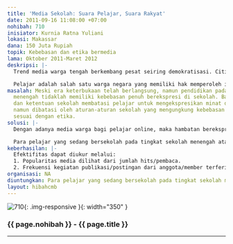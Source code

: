 ```yaml
---
title: 'Media Sekolah: Suara Pelajar, Suara Rakyat'
date: 2011-09-16 11:08:00 +07:00
nohibah: 710
inisiator: Kurnia Ratna Yuliani
lokasi: Makassar
dana: 150 Juta Rupiah
topik: Kebebasan dan etika bermedia
lama: Oktober 2011-Maret 2012
deskripsi: |-
  Trend media warga tengah berkembang pesat seiring demokratisasi. Citizen Jurnalism lahir dari era keterbukaan berekspresi dan kebebasan memperoleh informasi.

  Pelajar adalah salah satu warga negara yang memiliki hak memperoleh informasi dan berhak pula berekspresi melalui penyebaran informasi. Karena itu keberadaan media warga di sekolah dirasakan penting guna memberi ruang bagi pelajar mengekspresikan aspirasi dan inspirasi yang dimilikinya.
masalah: Meski era keterbukaan telah berlangsung, namun pendidikan pada tingkat sekolah
  menengah tidaklah memiliki kebebasan penuh berekspresi di sekolah. Banyak aturan
  dan ketentuan sekolah membatasi pelajar untuk mengekspresikan minat dan bakatnya
  namun dibatasi oleh aturan-aturan sekolah yang mengungkung kebebasan berekspresi
  sesuai dengan etika.
solusi: |-
  Dengan adanya media warga bagi pelajar online, maka hambatan berekspresi yang selama ini terkungkung dapat diatasi. Media warga bagi pelajar dapat mendorong para pelajar menuliskan ide dan bakat menulisnya tanpa dibatasi aturan yang menghambat keterbukaan informasi dalam mengakses informasi pendidikan dan menyebarluaskannya.

  Para pelajar yang sedang bersekolah pada tingkat sekolah menengah atas di seluruh Makassar maupun diluar Makassar
keberhasilan: |-
  Efektifitas dapat diukur melalui:
  1. Popularitas media dilihat dari jumlah hits/pembaca.
  2. Frekuensi kegiatan publikasi/postingan dari anggota/member terferivikasi.
organisasi: NA
diuntungkan: Para pelajar yang sedang bersekolah pada tingkat sekolah menengah atas di seluruh Makassar maupun diluar Makassar
layout: hibahcmb
---
```


![710](/static/img/hibahcmb/710.png){: .img-responsive }{: width="350" }

### {{ page.nohibah }} - {{ page.title }}

---
